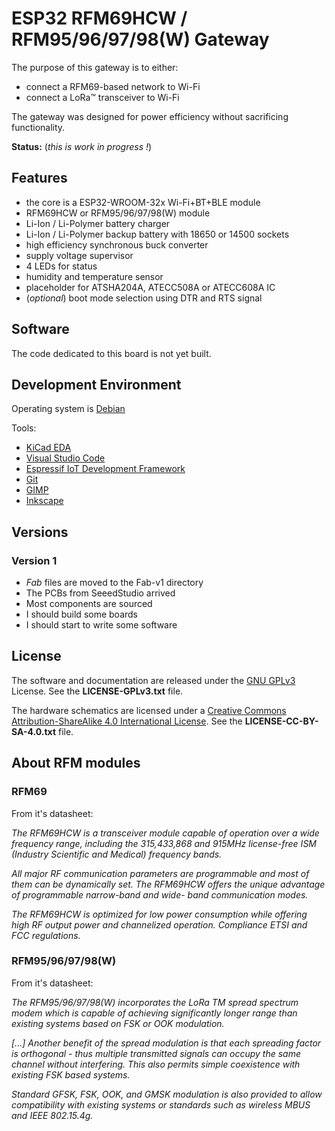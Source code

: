 
# ESP32 RFM69HCW / RFM95/96/97/98(W) Gateway

The purpose of this gateway is to either:

- connect a RFM69-based network to Wi-Fi
- connect a LoRa&trade; transceiver to Wi-Fi

The gateway was designed for power efficiency without sacrificing functionality.

**Status:** (*this is work in progress !*)

## Features

- the core is a ESP32-WROOM-32x Wi-Fi+BT+BLE module
- RFM69HCW or RFM95/96/97/98(W) module
- Li-Ion / Li-Polymer battery charger
- Li-Ion / Li-Polymer backup battery with 18650 or 14500 sockets
- high efficiency synchronous buck converter
- supply voltage supervisor
- 4 LEDs for status
- humidity and temperature sensor
- placeholder for ATSHA204A, ATECC508A or ATECC608A IC
- (*optional*) boot mode selection using DTR and RTS signal

## Software

The code dedicated to this board is not yet built.

## Development Environment

Operating system is [Debian](https://www.debian.org/)

Tools:

- [KiCad EDA](http://kicad.org/)
- [Visual Studio Code](https://code.visualstudio.com/)
- [Espressif IoT Development Framework](https://github.com/espressif/esp-idf)
- [Git](https://git-scm.com/)
- [GIMP](https://www.gimp.org/)
- [Inkscape](https://inkscape.org/en/)

## Versions

### Version 1

- *Fab* files are moved to the Fab-v1 directory
- The PCBs from SeeedStudio arrived
- Most components are sourced
- I should build some boards
- I should start to write some software

## License

The software and documentation are released under the [GNU GPLv3](http://www.gnu.org/licenses/gpl-3.0.html) License. See the __LICENSE-GPLv3.txt__ file.

The hardware schematics are licensed under a [Creative Commons Attribution-ShareAlike 4.0 International License](http://creativecommons.org/licenses/by-sa/4.0/).
See the __LICENSE-CC-BY-SA-4.0.txt__ file.

## About RFM modules

### RFM69

From it's datasheet:

*The RFM69HCW is a transceiver module capable of operation over a wide frequency range, including the 315,433,868 and 915MHz license-free ISM (Industry Scientific and Medical) frequency bands.*

*All major RF communication parameters are programmable and most of them can be dynamically set. The RFM69HCW offers the unique advantage of programmable narrow-band and wide- band communication modes.*

*The RFM69HCW is optimized for low power consumption while offering high RF output power and channelized operation. Compliance ETSI and FCC regulations.*

### RFM95/96/97/98(W)

From it's datasheet:

*The RFM95/96/97/98(W) incorporates the LoRa TM spread spectrum modem which is capable of achieving significantly longer range than existing systems based on FSK or OOK modulation.*

*[...] Another benefit of the spread modulation is that each spreading factor is orthogonal - thus multiple transmitted signals can occupy the same channel without interfering. This also permits simple coexistence with existing FSK based systems.*

*Standard GFSK, FSK, OOK, and GMSK modulation is also provided to allow compatibility with existing systems or standards such as wireless MBUS and IEEE 802.15.4g.*
